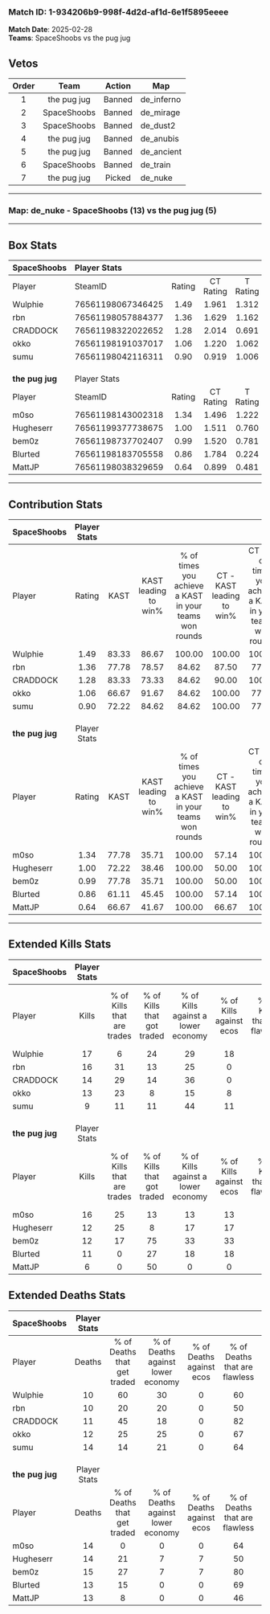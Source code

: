 ### Match ID: 1-934206b9-998f-4d2d-af1d-6e1f5895eeee  
**Match Date**: 2025-02-28  
**Teams**: SpaceShoobs vs the pug jug  

## Vetos  

| Order | Team | Action | Map |
| :---: | :--: | :----: | --- |
| 1 | the pug jug | Banned | de_inferno |
| 2 | SpaceShoobs | Banned | de_mirage |
| 3 | SpaceShoobs | Banned | de_dust2 |
| 4 | the pug jug | Banned | de_anubis |
| 5 | the pug jug | Banned | de_ancient |
| 6 | SpaceShoobs | Banned | de_train |
| 7 | the pug jug | Picked | de_nuke |

---  

### **Map**: de_nuke - SpaceShoobs (13) vs the pug jug (5)  
---  

## Box Stats  

| **SpaceShoobs** | Player Stats      |        |           |          |       |       |       |         |        |      |     |
| :- | :- | :-: | :-: | :-: | :-: | :-: | :-: | :-: | :-: | :-: | :-: |
| Player          | SteamID           | Rating | CT Rating | T Rating | KAST  |  ADR  | Kills | Assists | Deaths | K/D  | HS% |
| Wulphie         | 76561198067346425 |  1.49  |   1.961   |  1.312   | 83.33 | 91.8  |  17   |    2    |   10   | 1.70 | 47  |
| rbn             | 76561198057884377 |  1.36  |   1.629   |  1.162   | 77.78 | 79.8  |  16   |    1    |   10   | 1.60 | 25  |
| CRADDOCK        | 76561198322022652 |  1.28  |   2.014   |  0.691   | 83.33 | 76.7  |  14   |    3    |   11   | 1.27 | 57  |
| okko            | 76561198191037017 |  1.06  |   1.220   |  1.062   | 66.67 | 72.8  |  13   |    2    |   12   | 1.08 | 69  |
| sumu            | 76561198042116311 |  0.90  |   0.919   |  1.006   | 72.22 | 75.7  |   9   |    9    |   14   | 0.64 | 22  |
|                 |                   |        |           |          |       |       |       |         |        |      |     |
|                 |                   |        |           |          |       |       |       |         |        |      |     |
|                 |                   |        |           |          |       |       |       |         |        |      |     |
| **the pug jug** | Player Stats      |        |           |          |       |       |       |         |        |      |     |
| Player          | SteamID           | Rating | CT Rating | T Rating | KAST  |  ADR  | Kills | Assists | Deaths | K/D  | HS% |
| m0so            | 76561198143002318 |  1.34  |   1.496   |  1.222   | 77.78 | 105.7 |  16   |    4    |   14   | 1.14 | 56  |
| Hugheserr       | 76561199377738675 |  1.00  |   1.511   |  0.760   | 72.22 | 66.9  |  12   |    7    |   14   | 0.86 | 33  |
| bem0z           | 76561198737702407 |  0.99  |   1.520   |  0.781   | 77.78 | 70.0  |  12   |    1    |   15   | 0.80 | 58  |
| Blurted         | 76561198183705558 |  0.86  |   1.784   |  0.224   | 61.11 | 64.4  |  11   |    0    |   13   | 0.85 | 54  |
| MattJP          | 76561198038329659 |  0.64  |   0.899   |  0.481   | 66.67 | 51.1  |   6   |    4    |   13   | 0.46 | 33  |
---  

## Contribution Stats  

| **SpaceShoobs** | Player Stats |       |                      |                                                        |                           |                                                             |                          |                                                            |
| :- | :-: | :-: | :-: | :-: | :-: | :-: | :-: | :-: |
| Player          |    Rating    | KAST  | KAST leading to win% | % of times you achieve a KAST in your teams won rounds | CT - KAST leading to win% | CT - % of times you achieve a KAST in your teams won rounds | T - KAST leading to win% | T - % of times you achieve a KAST in your teams won rounds |
| Wulphie         |     1.49     | 83.33 |        86.67         |                         100.00                         |          100.00           |                           100.00                            |          66.67           |                           100.00                           |
| rbn             |     1.36     | 77.78 |        78.57         |                         84.62                          |           87.50           |                            77.78                            |          66.67           |                           100.00                           |
| CRADDOCK        |     1.28     | 83.33 |        73.33         |                         84.62                          |           90.00           |                           100.00                            |          40.00           |                           50.00                            |
| okko            |     1.06     | 66.67 |        91.67         |                         84.62                          |          100.00           |                            77.78                            |          80.00           |                           100.00                           |
| sumu            |     0.90     | 72.22 |        84.62         |                         84.62                          |          100.00           |                            77.78                            |          66.67           |                           100.00                           |
|                 |              |       |                      |                                                        |                           |                                                             |                          |                                                            |
|                 |              |       |                      |                                                        |                           |                                                             |                          |                                                            |
|                 |              |       |                      |                                                        |                           |                                                             |                          |                                                            |
| **the pug jug** | Player Stats |       |                      |                                                        |                           |                                                             |                          |                                                            |
| Player          |    Rating    | KAST  | KAST leading to win% | % of times you achieve a KAST in your teams won rounds | CT - KAST leading to win% | CT - % of times you achieve a KAST in your teams won rounds | T - KAST leading to win% | T - % of times you achieve a KAST in your teams won rounds |
| m0so            |     1.34     | 77.78 |        35.71         |                         100.00                         |           57.14           |                           100.00                            |          14.29           |                           100.00                           |
| Hugheserr       |     1.00     | 72.22 |        38.46         |                         100.00                         |           50.00           |                           100.00                            |          20.00           |                           100.00                           |
| bem0z           |     0.99     | 77.78 |        35.71         |                         100.00                         |           50.00           |                           100.00                            |          16.67           |                           100.00                           |
| Blurted         |     0.86     | 61.11 |        45.45         |                         100.00                         |           57.14           |                           100.00                            |          25.00           |                           100.00                           |
| MattJP          |     0.64     | 66.67 |        41.67         |                         100.00                         |           66.67           |                           100.00                            |          16.67           |                           100.00                           |
---  

## Extended Kills Stats  

| **SpaceShoobs** | Player Stats |                            |                            |                                    |                         |                              |                                 |                                       |                    |           |
| :- | :-: | :-: | :-: | :-: | :-: | :-: | :-: | :-: | :-: | :-: |
| Player          |    Kills     | % of Kills that are trades | % of Kills that got traded | % of Kills against a lower economy | % of Kills against ecos | % of Kills that are flawless | % of Kills that are close duels | % of Kills that are assisted by flash | Pistol Round Kills | AWP Kills |
| Wulphie         |      17      |             6              |             24             |                 29                 |           18            |              59              |               18                |                   0                   |         0          |     0     |
| rbn             |      16      |             31             |             13             |                 25                 |            0            |              81              |                0                |                   0                   |         1          |     0     |
| CRADDOCK        |      14      |             29             |             14             |                 36                 |            0            |              64              |               21                |                   0                   |         1          |     0     |
| okko            |      13      |             23             |             8              |                 15                 |            8            |              54              |                0                |                  15                   |         0          |     0     |
| sumu            |      9       |             11             |             11             |                 44                 |           11            |              44              |                0                |                   0                   |         0          |     6     |
|                 |              |                            |                            |                                    |                         |                              |                                 |                                       |                    |           |
|                 |              |                            |                            |                                    |                         |                              |                                 |                                       |                    |           |
|                 |              |                            |                            |                                    |                         |                              |                                 |                                       |                    |           |
| **the pug jug** | Player Stats |                            |                            |                                    |                         |                              |                                 |                                       |                    |           |
| Player          |    Kills     | % of Kills that are trades | % of Kills that got traded | % of Kills against a lower economy | % of Kills against ecos | % of Kills that are flawless | % of Kills that are close duels | % of Kills that are assisted by flash | Pistol Round Kills | AWP Kills |
| m0so            |      16      |             25             |             13             |                 13                 |           13            |              50              |                0                |                   0                   |         2          |     4     |
| Hugheserr       |      12      |             25             |             8              |                 17                 |           17            |              75              |                0                |                   0                   |         4          |     1     |
| bem0z           |      12      |             17             |             75             |                 33                 |           33            |              58              |                8                |                   0                   |         1          |     0     |
| Blurted         |      11      |             0              |             27             |                 18                 |           18            |              73              |               18                |                   0                   |         2          |     0     |
| MattJP          |      6       |             0              |             50             |                 0                  |            0            |              83              |                0                |                   0                   |         1          |     0     |
## Extended Deaths Stats  

| **SpaceShoobs** | Player Stats |                             |                                   |                          |                               |                            |                           |               |
| :- | :-: | :-: | :-: | :-: | :-: | :-: | :-: | :-: |
| Player          |    Deaths    | % of Deaths that get traded | % of Deaths against lower economy | % of Deaths against ecos | % of Deaths that are flawless | % of Deaths that are close | % of Deaths while blinded | Deaths to AWP |
| Wulphie         |      10      |             60              |                30                 |            0             |              60               |             10             |             0             |       1       |
| rbn             |      10      |             20              |                20                 |            0             |              50               |             0              |             0             |       1       |
| CRADDOCK        |      11      |             45              |                18                 |            0             |              82               |             0              |             0             |       1       |
| okko            |      12      |             25              |                25                 |            0             |              67               |             0              |             0             |       1       |
| sumu            |      14      |             14              |                21                 |            0             |              64               |             14             |             0             |       1       |
|                 |              |                             |                                   |                          |                               |                            |                           |               |
|                 |              |                             |                                   |                          |                               |                            |                           |               |
|                 |              |                             |                                   |                          |                               |                            |                           |               |
| **the pug jug** | Player Stats |                             |                                   |                          |                               |                            |                           |               |
| Player          |    Deaths    | % of Deaths that get traded | % of Deaths against lower economy | % of Deaths against ecos | % of Deaths that are flawless | % of Deaths that are close | % of Deaths while blinded | Deaths to AWP |
| m0so            |      14      |              0              |                 0                 |            0             |              64               |             7              |             0             |       1       |
| Hugheserr       |      14      |             21              |                 7                 |            7             |              50               |             7              |             0             |       0       |
| bem0z           |      15      |             27              |                 7                 |            7             |              80               |             7              |             0             |       1       |
| Blurted         |      13      |             15              |                 0                 |            0             |              69               |             8              |             0             |       2       |
| MattJP          |      13      |              8              |                 0                 |            0             |              46               |             15             |            15             |       2       |
